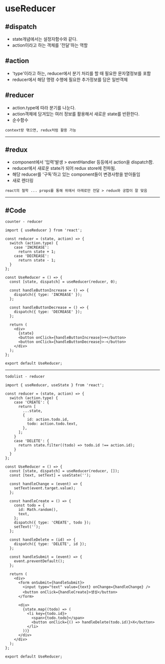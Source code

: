 # useReducer

## #dispatch

- state개념에서는 설정자함수와 같다.
- action이라고 하는 객체를 '전달'하는 역할

## #action

- 'type'이라고 하는, reducer에서 분기 처리를 할 때 필요한 문자열정보를 포함
- reducer에서 해당 명령 수행에 필요한 추가정보를 담은 일반객체

## #reducer

- action.type에 따라 분기를 나눈다.
- action객체에 담겨있는 여러 정보를 활용해서 새로운 state를 반환한다.
- 순수함수

`context랑 엮으면, redux처럼 활용 가능`

<hr />

## #redux

- component에서 '입력'발생 > eventHandler 등등에서 action을 dispatch함.
- reducer에서 새로운 state가 되어 redux store에 전파됨.
- 해당 reducer를 '구독'하고 있는 component들이 변경사항을 받아들임
- 새로 렌더링

`react의 철학 ... props를 통해 위에서 아래로만 전달 > redux와 궁합이 잘 맞음`

<hr />

## #Code

`counter - reducer`

```
import { useReducer } from 'react';

const reducer = (state, action) => {
  switch (action.type) {
    case 'INCREASE':
      return state + 1;
    case 'DECREASE':
      return state - 1;
  }
};

const UseReducer = () => {
  const [state, dispatch] = useReducer(reducer, 0);

  const handleButtonIncrease = () => {
    dispatch({ type: 'INCREASE' });
  };

  const handleButtonDecrease = () => {
    dispatch({ type: 'DECREASE' });
  };

  return (
    <div>
      {state}
      <button onClick={handleButtonIncrease}>+</button>
      <button onClick={handleButtonDecrease}>-</button>
    </div>
  );
};

export default UseReducer;
```

<hr />

`todolist - reducer`

```
import { useReducer, useState } from 'react';

const reducer = (state, action) => {
  switch (action.type) {
    case 'CREATE': {
      return [
        ...state,
        {
          id: action.todo.id,
          todo: action.todo.text,
        },
      ];
    }
    case 'DELETE': {
      return state.filter((todo) => todo.id !== action.id);
    }
  }
};

const UseReducer = () => {
  const [state, dispatch] = useReducer(reducer, []);
  const [text, setText] = useState('');

  const handleChange = (event) => {
    setText(event.target.value);
  };

  const handleCreate = () => {
    const todo = {
      id: Math.random(),
      text,
    };
    dispatch({ type: 'CREATE', todo });
    setText('');
  };

  const handleDelete = (id) => {
    dispatch({ type: 'DELETE', id });
  };

  const handleSubmit = (event) => {
    event.preventDefault();
  };

  return (
    <div>
      <form onSubmit={handleSubmit}>
        <input type="text" value={text} onChange={handleChange} />
        <button onClick={handleCreate}>생성</button>
      </form>

      <div>
        {state.map((todo) => (
          <li key={todo.id}>
            <span>{todo.todo}</span>
            <button onClick={() => handleDelete(todo.id)}>X</button>
          </li>
        ))}
      </div>
    </div>
  );
};

export default UseReducer;
```
